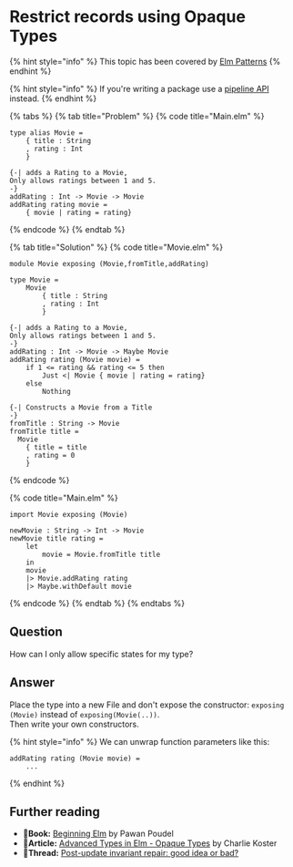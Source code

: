 # Restrict records using Opaque Types

{% hint style="info" %}
This topic has been covered by [Elm Patterns](https://sporto.github.io/elm-patterns/advanced/opaque-types.html)
{% endhint %}

{% hint style="info" %}
If you're writing a package use a [pipeline API](../designing-a-api/create-upwards-compatible-apis.md) instead.
{% endhint %}

{% tabs %}
{% tab title="Problem" %}
{% code title="Main.elm" %}
```text
type alias Movie = 
    { title : String
    , rating : Int
    }

{-| adds a Rating to a Movie,
Only allows ratings between 1 and 5.
-}     
addRating : Int -> Movie -> Movie
addRating rating movie =
    { movie | rating = rating}
```
{% endcode %}
{% endtab %}

{% tab title="Solution" %}
{% code title="Movie.elm" %}
```text
module Movie exposing (Movie,fromTitle,addRating)

type Movie =
    Movie 
        { title : String
        , rating : Int
        }

{-| adds a Rating to a Movie,
Only allows ratings between 1 and 5.
-}     
addRating : Int -> Movie -> Maybe Movie
addRating rating (Movie movie) =
    if 1 <= rating && rating <= 5 then 
        Just <| Movie { movie | rating = rating}
    else
        Nothing

{-| Constructs a Movie from a Title
-}
fromTitle : String -> Movie
fromTitle title =
  Movie
    { title = title
    , rating = 0
    }
```
{% endcode %}

{% code title="Main.elm" %}
```
import Movie exposing (Movie)

newMovie : String -> Int -> Movie
newMovie title rating =
    let
        movie = Movie.fromTitle title
    in
    movie
    |> Movie.addRating rating
    |> Maybe.withDefault movie
```
{% endcode %}
{% endtab %}
{% endtabs %}

## Question

How can I only allow specific states for my type?

## Answer

Place the type into a new File and don't expose the constructor: `exposing (Movie)` instead of `exposing(Movie(..))`.  
Then write your own constructors.

{% hint style="info" %}
We can unwrap function parameters like this:

```text
addRating rating (Movie movie) =
    ...
```
{% endhint %}

## Further reading

* 📖**Book:** [Beginning Elm](https://elmprogramming.com/commands.html#opaque-type) by Pawan Poudel
* 📄**Article:** [Advanced Types in Elm - Opaque Types](https://medium.com/@ckoster22/advanced-types-in-elm-opaque-types-ec5ec3b84ed2) by Charlie Koster
* 👥**Thread:** [Post-update invariant repair: good idea or bad?](https://discourse.elm-lang.org/t/post-update-invariant-repair-good-idea-or-bad/3715/2)


